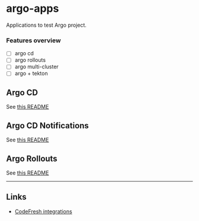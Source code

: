 
# argo-apps

Applications to test Argo project.

### Features overview

- [ ] argo cd
- [ ] argo rollouts
- [ ] argo multi-cluster
- [ ] argo + tekton

## Argo CD

See [this README](argo-cd/README.md)

## Argo CD Notifications

See [this README](argo-cd-notifications/README.md)

## Argo Rollouts

See [this README](argo-rollouts/README.md)

---

## Links

- [CodeFresh integrations](https://codefresh.io/continuous-deployment/combining-progressive-delivery-gitops-continuous-delivery-argo-cd-argo-rollouts-codefresh/)
